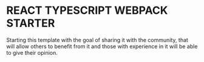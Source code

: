 # REACT TYPESCRIPT WEBPACK STARTER

Starting this template with the goal of sharing it with the community, that will allow others to benefit from it and those with experience in it will be able to give their opinion.
